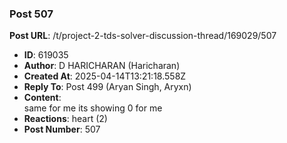 ### Post 507
**Post URL**: /t/project-2-tds-solver-discussion-thread/169029/507
- **ID**: 619035
- **Author**: D HARICHARAN  (Haricharan)
- **Created At**: 2025-04-14T13:21:18.558Z
- **Reply To**: Post 499 (Aryan Singh, Aryxn)
- **Content**:  
  same for me its showing 0 for me
- **Reactions**: heart (2)
- **Post Number**: 507

